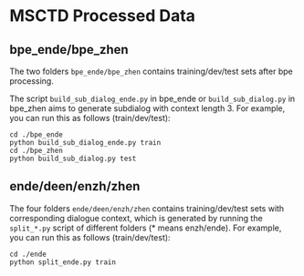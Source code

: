 # MSCTD Processed Data

## bpe_ende/bpe_zhen
The two folders `bpe_ende/bpe_zhen` contains training/dev/test sets after bpe processing.

The script `build_sub_dialog_ende.py` in bpe_ende or `build_sub_dialog.py` in bpe_zhen aims to generate subdialog with context length 3.
For example, you can run this as follows (train/dev/test):
```
cd ./bpe_ende
python build_sub_dialog_ende.py train
cd ./bpe_zhen
python build_sub_dialog.py test
```

## ende/deen/enzh/zhen
The four folders `ende/deen/enzh/zhen` contains training/dev/test sets with corresponding dialogue context, which is generated by running the `split_*.py` script of different folders (* means enzh/ende). 
For example, you can run this as follows (train/dev/test):
```
cd ./ende
python split_ende.py train
```
